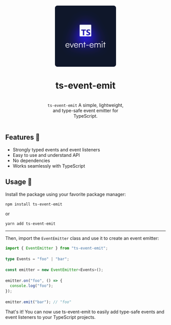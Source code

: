 <p align="center" test>
  <a href="https://www.npmjs.com/package/ts-event-emit">
    <img alt="ts-event-emit" src="./.r/logo.png" width="192" />
  </a>
</p>
<h1 align="center">
  ts-event-emit
</h1>
<br />
<p align="center" style="max-width:50%;margin:0 auto;">
  <code>ts-event-emit</code> A simple, lightweight, and type-safe event emitter for TypeScript.
</p>
<br />

## Features 🎉

- Strongly typed events and event listeners
- Easy to use and understand API
- No dependencies
- Works seamlessly with TypeScript

## Usage 📖

Install the package using your favorite package manager:

```bash
npm install ts-event-emit
```

or

```bash
yarn add ts-event-emit
```

---

Then, import the `EventEmitter` class and use it to create an event emitter:

```ts
import { EventEmitter } from "ts-event-emit";

type Events = "foo" | "bar";

const emitter = new EventEmitter<Events>();

emitter.on("foo", () => {
  console.log("foo");
});

emitter.emit("bar"); // "foo"
```

That's it!
You can now use ts-event-emit to easily add type-safe events and event listeners to your TypeScript projects.
